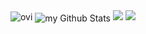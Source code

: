 <img src="https://github-readme-stats.vercel.app/api/top-langs?username=bl0bb&show_icons=true&locale=en&layout=compact&theme=chartreuse-dark" alt="ovi" />
<img align="center" src="https://github-readme-stats.vercel.app/api?username=bl0bb&include_all_commits=true&count_private=true&show_icons=true&line_height=20&title_color=2B5BBD&icon_color=1124BB&text_color=A1A1A1&bg_color=0,000000,130F40" alt="my Github Stats"/>
<img src="https://github-profile-trophy.vercel.app/?username=bl0bb&theme=juicyfresh&no-bg=true" />
<img src="https://www.codewars.com/users/bigboyfredo/badges/large" />

